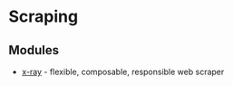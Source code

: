 # Scraping

## Modules

* [x-ray](https://github.com/matthewmueller/x-ray) - flexible, composable, responsible web scraper
